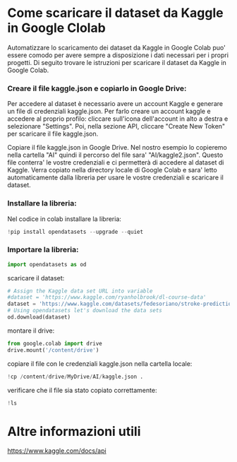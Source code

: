 # Come scaricare il dataset da Kaggle in Google Clolab

Automatizzare lo scaricamento dei dataset da Kaggle in Google Colab puo' essere comodo per avere sempre a disposizione i dati necessari per i propri progetti.
Di seguito trovare le istruzioni per scaricare il dataset da Kaggle in Google Colab.

### Creare il file kaggle.json e copiarlo in Google Drive:
Per accedere al dataset è necessario avere un account Kaggle e generare un file di credenziali kaggle.json.
Per farlo creare un account kaggle e accedere al proprio profilo: cliccare sull'icona dell'account in alto a destra e 
selezionare "Settings".
Poi, nella sezione API, cliccare "Create New Token" per scaricare il file kaggle.json.

Copiare il file kaggle.json in Google Drive. Nel nostro esempio lo copieremo nella cartella "AI" quindi il percorso 
del file sara' "AI/kaggle2.json".
Questo file conterra' le vostre credenziali e ci permetterà di accedere al dataset di Kaggle.
Verra copiato nella directory locale di Google Colab e sara' letto automaticamente dalla libreria per usare le vostre credenziali e scaricare il dataset.


### Installare la libreria:
Nel codice in colab installare la libreria:

```python
!pip install opendatasets --upgrade --quiet
```


### Importare la libreria:

```python
import opendatasets as od
```
scaricare il dataset:

```python
# Assign the Kaggle data set URL into variable
#dataset = 'https://www.kaggle.com/ryanholbrook/dl-course-data'
dataset = 'https://www.kaggle.com/datasets/fedesoriano/stroke-prediction-dataset'
# Using opendatasets let's download the data sets
od.download(dataset)
```

montare il drive:

```python
from google.colab import drive
drive.mount('/content/drive')
```
copiare il file con le credenziali kaggle.json nella cartella locale:

```python
!cp /content/drive/MyDrive/AI/kaggle.json .
```
verificare che il file sia stato copiato correttamente:

```python
!ls
```


# Altre informazioni utili
https://www.kaggle.com/docs/api
